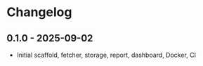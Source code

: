 # Changelog

## 0.1.0 - 2025-09-02
- Initial scaffold, fetcher, storage, report, dashboard, Docker, CI
